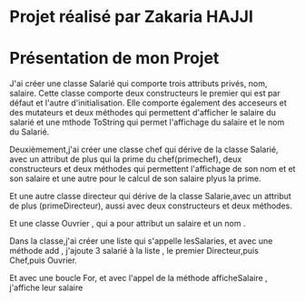 # Projet réalisé par Zakaria HAJJI
# Présentation de mon Projet

J'ai créer une classe Salarié qui comporte trois attributs privés, nom, salaire.
Cette classe comporte deux constructeurs le premier qui est par défaut et l'autre d'initialisation.
Elle comporte également des acceseurs et des mutateurs et deux méthodes qui permettent d'afficher le salaire du salarié et une mthode ToString qui permet l'affichage du salaire et le nom du Salarié. 

Deuxièmement,j'ai créer une classe chef qui dérive de la classe Salarié, avec un attribut de plus qui la prime du chef(primechef), deux constructeurs et deux méthodes qui permettent l'affichage de son nom et et son salaire et une autre pour le calcul de son salaire plyus la prime.

Et une autre classe directeur qui dérive de la classe Salarie,avec un attribut de plus (primeDirecteur), aussi avec deux constructeurs et deux méthodes. 

Et une classe Ouvrier , qui a pour attribut un salaire et un nom .

Dans la classe,j'ai créer une liste qui s'appelle lesSalaries, et avec une méthode add , j'ajoute 3 salarié à la liste , le premier Directeur,puis Chef,puis Ouvrier.

Et avec une boucle For, et avec l'appel de la méthode afficheSalaire , j'affiche leur salaire
